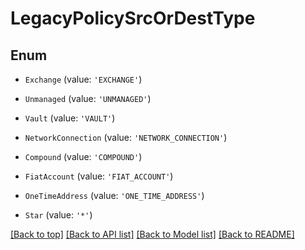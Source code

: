 # LegacyPolicySrcOrDestType

## Enum


* `Exchange` (value: `'EXCHANGE'`)

* `Unmanaged` (value: `'UNMANAGED'`)

* `Vault` (value: `'VAULT'`)

* `NetworkConnection` (value: `'NETWORK_CONNECTION'`)

* `Compound` (value: `'COMPOUND'`)

* `FiatAccount` (value: `'FIAT_ACCOUNT'`)

* `OneTimeAddress` (value: `'ONE_TIME_ADDRESS'`)

* `Star` (value: `'*'`)



[[Back to top]](#) [[Back to API list]](../../README.md#documentation-for-api-endpoints) [[Back to Model list]](../../README.md#documentation-for-models) [[Back to README]](../../README.md)
